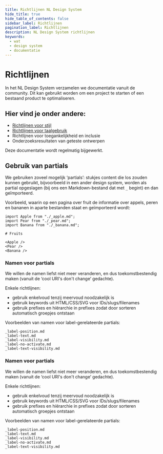 ```yaml
---
title: Richtlijnen NL Design System
hide_title: true
hide_table_of_contents: false
sidebar_label: Richtlijnen
pagination_label: Richtlijnen
description: NL Design System richtlijnen
keywords:
  - wat
  - design system
  - documentatie
---
```


# Richtlijnen

In het NL Design System verzamelen we documentatie vanuit de community. Dit kan gebruikt worden om een project te starten of een bestaand product te optimaliseren.

## Hier vind je onder andere:

- [Richtlijnen voor stijl](stijl/kleuren)
- [Richtlijnen voor taalgebruik](tekst-en-taalgebruik)
- Richtlijnen voor toegankelijkheid en inclusie
- Onderzoeksresultaten van geteste ontwerpen

Deze documentatie wordt regelmatig bijgewerkt.

## Gebruik van partials

We gebruiken zoveel mogelijk ‘partials’: stukjes content die los zouden kunnen gebruikt, bijvoorbeeld in een ander design system, worden als partial opgeslagen (bij ons een Markdown-bestand dat met `_` begint) en dan geïmporteerd.

Voorbeeld, waarin op een pagina over fruit de informatie over appels, peren en bananen in aparte bestanden staat en geïmporteerd wordt:

```mdx
import Apple from "./_apple.md";
import Pear from "./_pear.md";
import Banana from "./_banana.md";

# Fruits

<Apple />
<Pear />
<Banana />
```

### Namen voor partials

We willen de namen liefst niet meer veranderen, en dus toekomstbestendig maken (vanuit de ‘cool URI's don't change’ gedachte).

Enkele richtlijnen:

- gebruik enkelvoud tenzij meervoud noodzakelijk is
- gebruik keywords uit HTML/CSS/SVG voor IDs/slugs/filenames
- gebruik prefixes en hiërarchie in prefixes zodat door sorteren automatisch groepjes ontstaan

Voorbeelden van namen voor label-gerelateerde partials:

```
_label-position.md
_label-text.md
_label-visibility.md
_label-no-activate.md
_label-text-visibility.md
```

### Namen voor partials

We willen de namen liefst niet meer veranderen, en dus toekomstbestendig maken (vanuit de ‘cool URI's don't change’ gedachte).

Enkele richtlijnen:

- gebruik enkelvoud tenzij meervoud noodzakelijk is
- gebruik keywords uit HTML/CSS/SVG voor IDs/slugs/filenames
- gebruik prefixes en hiërarchie in prefixes zodat door sorteren automatisch groepjes ontstaan

Voorbeelden van namen voor label-gerelateerde partials:

```
_label-position.md
_label-text.md
_label-visibility.md
_label-no-activate.md
_label-text-visibility.md
```

<!-- TODO! -->

